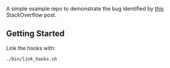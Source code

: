 A simple example repo to demonstrate the bug identified by [this](http://stackoverflow.com/questions/35515929/git-reset-hard-q-produces-errors-about-whitespace)
StackOverflow post.

## Getting Started

Link the hooks with:

```sh
./bin/link_hooks.sh
```
